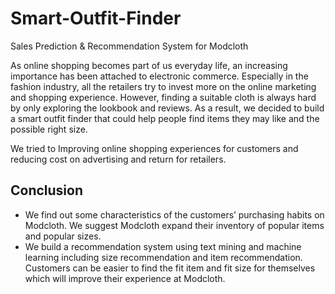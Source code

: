 # Smart-Outfit-Finder
Sales Prediction &amp; Recommendation System for Modcloth

As online shopping becomes part of us everyday life, an increasing importance has been attached to electronic commerce. Especially in the fashion industry, all the retailers try to invest more on the online marketing and shopping experience. However, finding a suitable cloth is always hard by only exploring the lookbook and reviews. As a result, we decided to build a smart outfit finder that could help people find items they may like and the possible right size.

We tried to Improving online shopping experiences for customers and reducing cost on advertising and return for retailers. 



## Conclusion
- We find out some characteristics of the customers’ purchasing habits on Modcloth. We suggest Modcloth expand their inventory of popular items and popular sizes.
- We build a recommendation system using text mining and machine learning including size recommendation and item recommendation. Customers can be easier to find the fit item and fit size for themselves which will improve their experience at Modcloth.

